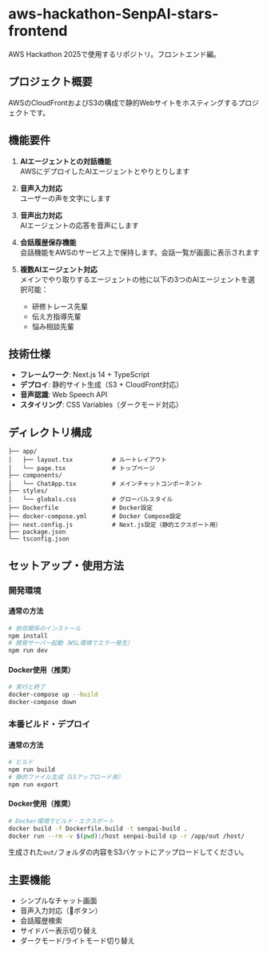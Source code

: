 # aws-hackathon-SenpAI-stars-frontend
AWS Hackathon 2025で使用するリポジトリ。フロントエンド編。

## プロジェクト概要
AWSのCloudFrontおよびS3の構成で静的Webサイトをホスティングするプロジェクトです。

## 機能要件
1. **AIエージェントとの対話機能**  
   AWSにデプロイしたAIエージェントとやりとりします

2. **音声入力対応**  
   ユーザーの声を文字にします

3. **音声出力対応**  
   AIエージェントの応答を音声にします

4. **会話履歴保存機能**  
   会話機能をAWSのサービス上で保持します。会話一覧が画面に表示されます

5. **複数AIエージェント対応**  
   メインでやり取りするエージェントの他に以下の3つのAIエージェントを選択可能：
   - 研修トレース先輩
   - 伝え方指導先輩
   - 悩み相談先輩

## 技術仕様
- **フレームワーク**: Next.js 14 + TypeScript
- **デプロイ**: 静的サイト生成（S3 + CloudFront対応）
- **音声認識**: Web Speech API
- **スタイリング**: CSS Variables（ダークモード対応）

## ディレクトリ構成
```
├── app/
│   ├── layout.tsx           # ルートレイアウト
│   └── page.tsx             # トップページ
├── components/
│   └── ChatApp.tsx          # メインチャットコンポーネント
├── styles/
│   └── globals.css          # グローバルスタイル
├── Dockerfile               # Docker設定
├── docker-compose.yml       # Docker Compose設定
├── next.config.js           # Next.js設定（静的エクスポート用）
├── package.json
└── tsconfig.json
```

## セットアップ・使用方法

### 開発環境
#### 通常の方法
```bash
# 依存関係のインストール
npm install
# 開発サーバー起動（WSL環境でエラー発生）
npm run dev
```

#### Docker使用（推奨）
```bash
# 実行と終了
docker-compose up --build
docker-compose down
```

### 本番ビルド・デプロイ
#### 通常の方法
```bash
# ビルド
npm run build
# 静的ファイル生成（S3アップロード用）
npm run export
```

#### Docker使用（推奨）
```bash
# Docker環境でビルド・エクスポート
docker build -f Dockerfile.build -t senpai-build .
docker run --rm -v $(pwd):/host senpai-build cp -r /app/out /host/
```

生成された`out/`フォルダの内容をS3バケットにアップロードしてください。

## 主要機能
- シンプルなチャット画面
- 音声入力対応（🎤ボタン）
- 会話履歴検索
- サイドバー表示切り替え
- ダークモード/ライトモード切り替え
